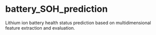 # battery_SOH_prediction
Lithium ion battery health status prediction based on multidimensional feature extraction and evaluation.
